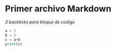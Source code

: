 # Primer archivo Markdown #
*3 backticks para bloque de codigo*
```Python
a = 3
b = 5
c = a+b
print(c)
```